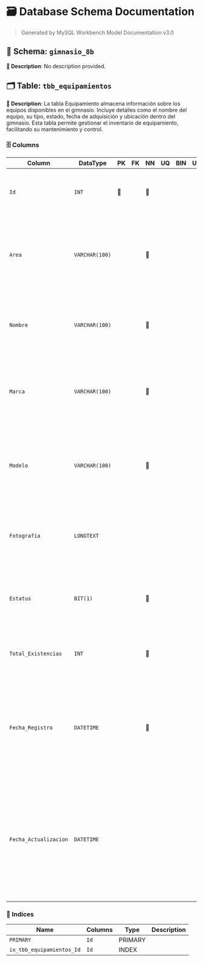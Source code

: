 # 🗃️ Database Schema Documentation

> Generated by MySQL Workbench Model Documentation v3.0

## 📂 Schema: `gimnasio_8b`

**📝 Description**: No description provided.

## 🗂️ Table: `tbb_equipamientos`

**📝 Description**: La tabla Equipamiento almacena información sobre los equipos disponibles en el gimnasio. Incluye detalles como el nombre del equipo, su tipo, estado, fecha de adquisición y ubicación dentro del gimnasio. Esta tabla permite gestionar el inventario de equipamiento, facilitando su mantenimiento y control.

### 🗄️ Columns

| Column | DataType | PK | FK | NN | UQ | BIN | UN | ZF | AI | Default | Comment |
| --- | --- | --- | --- | --- | --- | --- | --- | --- | --- | --- | --- |
| `Id` | `INT` | 🔑 |  | 🚫 |  |  |  |  | ⚡ |  | Descripción: Atributo numérico auto incremental que identifica de manera única cada equipo en el gimnasio.<br>Naturaleza:Cuantitativo\<br>Dominio:Enteros Positivos<br>Composición: 1{0-9} |
| `Area` | `VARCHAR(100)` |  |  | 🚫 |  |  |  |  |  |  | Descripción: Representa la zona o sección del gimnasio donde se encuentra ubicado el equipamiento. Permite organizar y localizar fácilmente cada equipo dentro del establecimiento.<br>Naturaleza:Cualitativa<br>Dominio: Caracteres Alfabeticos (puede incluir nombres de áreas como "Cardio", "Pesas", "Funcional", etc.).<br>Composición: 0{A-Z \| a-z \| 0-9 \|" "\|} 80 |
| `Nombre` | `VARCHAR(100)` |  |  | 🚫 |  |  |  |  |  |  | Descripción: Representa el nombre del equipamiento dentro del gimnasio, permitiendo su identificación dentro del inventario.<br>Naturaleza:Cualitativa<br>Dominio: Caracteres alfabéticos, dígitos numéricos y espacios.<br>Composición: 0{A-Z\|a-z\|0-9\|" "}80 |
| `Marca` | `VARCHAR(100)` |  |  | 🚫 |  |  |  |  |  |  | Descripción: Representa el nombre del producto o fabricante del equipamiento, permitiendo identificar el proveedor o fabricante del equipo.<br>Naturaleza:Cualitativa<br>Dominio: Caracteres alfabéticos, vocales con tilde, espacios y otros caracteres especiales permitidos.<br>Composición: 0{A-Z \| a-z \| áéíóú \| ñ \|" "}80 |
| `Modelo` | `VARCHAR(100)` |  |  | 🚫 |  |  |  |  |  |  | Descripción: Representa el diseño en específico del equipamiento, facilitando su identificación y diferenciación entre versiones de la misma marca.<br>Naturaleza:Cualitativa<br>Dominio: Caracteres alfanuméricos, guiones, espacios y otros caracteres especiales permitidos.<br>Composición: 0{A-Z \| a-z \| 0-9 \| '-' \| '_ '\|' '}80 |
| `Fotografia` | `LONGTEXT` |  |  |  |  |  |  |  |  | `NULL` | Descripción: Almacena la referencia a la imagen del equipamiento, permitiendo su identificación visual dentro del sistema.<br>Naturaleza:Cualitativa<br>Dominio: Cadena de texto con la ruta o URL de la imagen.<br>Composición: 0{A-Z \| a-z \| 0-9 \| "_" \|" -" \| "." \|" /" \| ":"} 255 |
| `Estatus` | `BIT(1)` |  |  | 🚫 |  |  |  |  |  | `b'1'` | Descripción: Indica la condición actual del equipamiento, permitiendo gestionar su disponibilidad y mantenimiento.<br>Naturaleza:Cualitativa<br>Dominio: Valores predefinidos como "Disponible", "En mantenimiento", "Fuera de servicio", etc.<br>Composición: 0{A-Z \| a-z \| " "} 20 |
| `Total_Existencias` | `INT` |  |  | 🚫 |  |  |  |  |  |  | Descripción: Representa la cantidad total de unidades de un equipamiento disponible en el gimnasio.<br>Naturaleza:Cuantitativa<br>Dominio: Enteros no negativos.<br>Composición: 0{0-9} 5 |
| `Fecha_Registro` | `DATETIME` |  |  | 🚫 |  |  |  |  |  | `CURRENT_TIMESTAMP` | Descripción: Fecha que indicará el día en que el equipamiento fue registrado en el sistema, especificando el día, mes y año de registro.<br>Naturaleza:Cuantitativa<br>Dominio: Números Enteros Positivos limitados por el calendario.<br>Composición: <br><br>Año =4{0-9}4<br>Mes = [01\|02\|...\|12]<br>Día =[01\|02\|...\|31]<br>Fecha_Nacimiento = Año+'-'+Mes+'-'+Día |
| `Fecha_Actualizacion` | `DATETIME` |  |  |  |  |  |  |  |  | `NULL` | Descripción: Fecha que determinará la edad de la persona, indicando el día mes y año de natalicio.<br>Naturaleza:Cuantitativa<br>Dominio: Números Enteros Positivos limitados por el calendario.<br>Composición: <br><br>Año =4{0-9}4<br>Mes = [01\|02\|...\|12\]<br>Día =[01\|02\|...\|31\]<br>Hora=[00\|01\|...\|23\]<br>Minuto=[00\|01\|...\|59\]<br>Segundo=[00\|01\|...\|59\]<br>Fecha_Nacimiento = Año+'-'+Mes+'-'+Día+' '+Hora+':'+Minuto+':'+Segundo |


### 🔑 Indices

| Name | Columns | Type | Description |
| --- | --- | --- | --- |
| `PRIMARY` | `Id` | PRIMARY |  |
| `ix_tbb_equipamientos_Id` | `Id` | INDEX |  |


